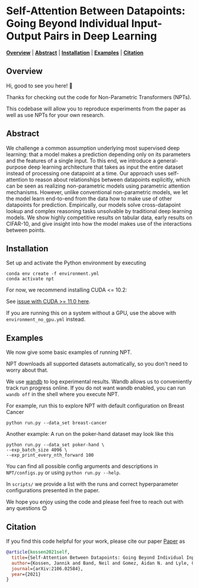 # Self-Attention Between Datapoints: Going Beyond Individual Input-Output Pairs in Deep Learning

  **[Overview](#overview)**
| **[Abstract](#abstract)**
| **[Installation](#installation)**
| **[Examples](#examples)**
| **[Citation](#citation)**


## Overview

Hi, good to see you here! 👋

Thanks for checking out the code for Non-Parametric Transformers (NPTs).

This codebase will allow you to reproduce experiments from the paper as well as use NPTs for your own research.

## Abstract

We challenge a common assumption underlying most supervised deep learning: that a model makes a prediction depending only on its parameters and the features of a single input. To this end, we introduce a general-purpose deep learning architecture that takes as input the entire dataset instead of processing one datapoint at a time. Our approach uses self-attention to reason about relationships between datapoints explicitly, which can be seen as realizing non-parametric models using parametric attention mechanisms. However, unlike conventional non-parametric models, we let the model learn end-to-end from the data how to make use of other datapoints for prediction. Empirically, our models solve cross-datapoint lookup and complex reasoning tasks unsolvable by traditional deep learning models. We show highly competitive results on tabular data, early results on CIFAR-10, and give insight into how the model makes use of the interactions between points.

## Installation

Set up and activate the Python environment by executing

```
conda env create -f environment.yml
conda activate npt
```

For now, we recommend installing CUDA <= 10.2:

See [issue with CUDA >= 11.0 here](https://github.com/pytorch/pytorch/issues/47908).
 
If you are running this on a system without a GPU, use the above with `environment_no_gpu.yml` instead.

## Examples

We now give some basic examples of running NPT.

NPT downloads all supported datasets automatically, so you don't need to worry about that.

We use [wandb](http://wandb.com/) to log experimental results.
Wandb allows us to conveniently track run progress online.
If you do not want wandb enabled, you can run `wandb off` in the shell where you execute NPT.

For example, run this to explore NPT with default configuration on Breast Cancer

```
python run.py --data_set breast-cancer
```

Another example: A run on the poker-hand dataset may look like this

```
python run.py --data_set poker-hand \
--exp_batch_size 4096 \
--exp_print_every_nth_forward 100
```

You can find all possible config arguments and descriptions in `NPT/configs.py` or using `python run.py --help`.

In `scripts/` we provide a list with the runs and correct hyperparameter configurations presented in the paper.

We hope you enjoy using the code and please feel free to reach out with any questions 😊


## Citation

If you find this code helpful for your work, please cite our paper
[Paper](https://arxiv.org/abs/2106.02584) as

```bibtex
@article{kossen2021self,
  title={Self-Attention Between Datapoints: Going Beyond Individual Input-Output Pairs in Deep Learning},
  author={Kossen, Jannik and Band, Neil and Gomez, Aidan N. and Lyle, Clare and Rainforth, Tom and Gal, Yarin},
  journal={arXiv:2106.02584},
  year={2021}
}
```
